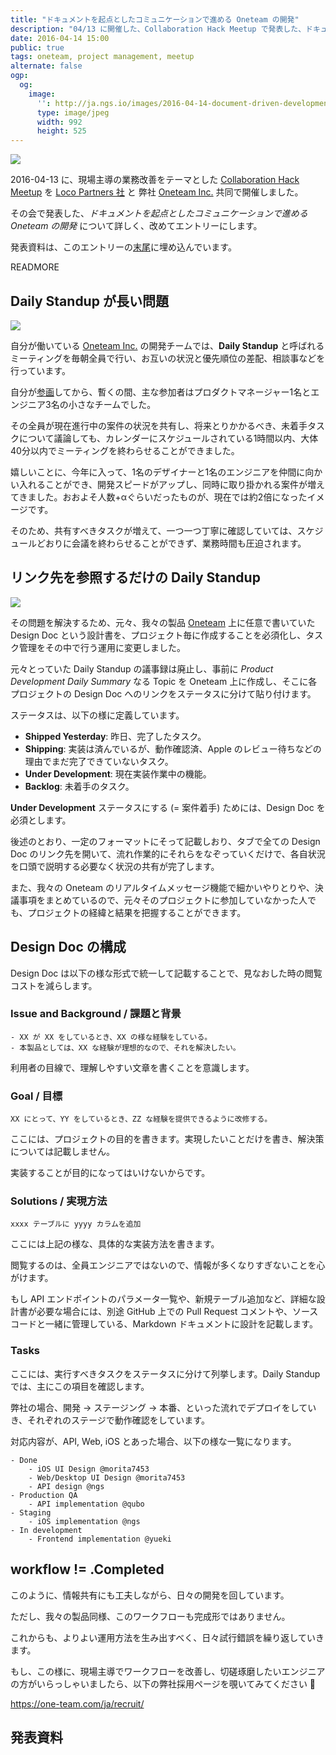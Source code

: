 ```yaml
---
title: "ドキュメントを起点としたコミュニケーションで進める Oneteam の開発"
description: "04/13 に開催した、Collaboration Hack Meetup で発表した、ドキュメントを起点としたコミュニケーションで進める Oneteam の開発について"
date: 2016-04-14 15:00
public: true
tags: oneteam, project management, meetup
alternate: false
ogp:
  og:
    image:
      '': http://ja.ngs.io/images/2016-04-14-document-driven-development/1.jpg
      type: image/jpeg
      width: 992
      height: 525
---
```


![](2016-04-14-document-driven-development/1.jpg)

2016-04-13 に、現場主導の業務改善をテーマとした [Collaboration Hack Meetup] を [Loco Partners 社] と 弊社 [Oneteam Inc.] 共同で開催しました。

その会で発表した、_ドキュメントを起点としたコミュニケーションで進める Oneteam の開発_ について詳しく、改めてエントリーにします。

発表資料は、このエントリーの[末尾]に埋め込んでいます。　

READMORE

## Daily Standup が長い問題

![](2016-04-14-document-driven-development/ds.jpg)

自分が働いている [Oneteam Inc.] の開発チームでは、**Daily Standup** と呼ばれるミーティングを毎朝全員で行い、お互いの状況と優先順位の差配、相談事などを行っています。

自分が[参画]してから、暫くの間、主な参加者はプロダクトマネージャー1名とエンジニア3名の小さなチームでした。

その全員が現在進行中の案件の状況を共有し、将来とりかかるべき、未着手タスクについて議論しても、カレンダーにスケジュールされている1時間以内、大体40分以内でミーティングを終わらせることができました。

嬉しいことに、今年に入って、1名のデザイナーと1名のエンジニアを仲間に向かい入れることができ、開発スピードがアップし、同時に取り掛かれる案件が増えてきました。おおよそ人数+αぐらいだったものが、現在では約2倍になったイメージです。

そのため、共有すべきタスクが増えて、一つ一つ丁寧に確認していては、スケジュールどおりに会議を終わらせることができず、業務時間も圧迫されます。

## リンク先を参照するだけの Daily Standup

![](2016-04-14-document-driven-development/doc.jpg)

その問題を解決するため、元々、我々の製品 [Oneteam] 上に任意で書いていた Design Doc という設計書を、プロジェクト毎に作成することを必須化し、タスク管理をその中で行う運用に変更しました。

元々とっていた Daily Standup の議事録は廃止し、事前に _Product Development Daily Summary_ なる Topic を Oneteam 上に作成し、そこに各プロジェクトの Design Doc へのリンクをステータスに分けて貼り付けます。

ステータスは、以下の様に定義しています。

- **Shipped Yesterday**: 昨日、完了したタスク。
- **Shipping**: 実装は済んでいるが、動作確認済、Apple のレビュー待ちなどの理由でまだ完了できていないタスク。
- **Under Development**: 現在実装作業中の機能。
- **Backlog**: 未着手のタスク。

**Under Development** ステータスにする (= 案件着手) ためには、Design Doc を必須とします。

後述のとおり、一定のフォーマットにそって記載しおり、タブで全ての Design Doc のリンク先を開いて、流れ作業的にそれらをなぞっていくだけで、各自状況を口頭で説明する必要なく状況の共有が完了します。

また、我々の Oneteam のリアルタイムメッセージ機能で細かいやりとりや、決議事項をまとめているので、元々そのプロジェクトに参加していなかった人でも、プロジェクトの経緯と結果を把握することができます。

## Design Doc の構成

Design Doc は以下の様な形式で統一して記載することで、見なおした時の閲覧コストを減らします。

### Issue and Background / 課題と背景

```
- XX が XX をしているとき、XX の様な経験をしている。
- 本製品としては、XX な経験が理想的なので、それを解決したい。
```

利用者の目線で、理解しやすい文章を書くことを意識します。

### Goal / 目標

```
XX にとって、YY をしているとき、ZZ な経験を提供できるように改修する。
```

ここには、プロジェクトの目的を書きます。実現したいことだけを書き、解決策については記載しません。

実装することが目的になってはいけないからです。

### Solutions / 実現方法

```
xxxx テーブルに yyyy カラムを追加
```

ここには上記の様な、具体的な実装方法を書きます。

閲覧するのは、全員エンジニアではないので、情報が多くなりすぎないことを心がけます。

もし API エンドポイントのパラメータ一覧や、新規テーブル追加など、詳細な設計書が必要な場合には、別途 GitHub 上での Pull Request コメントや、ソースコードと一緒に管理している、Markdown ドキュメントに設計を記載します。

### Tasks

ここには、実行すべきタスクをステータスに分けて列挙します。Daily Standup では、主にこの項目を確認します。

弊社の場合、開発 -> ステージング -> 本番、といった流れでデプロイをしていき、それぞれのステージで動作確認をしています。

対応内容が、API, Web, iOS とあった場合、以下の様な一覧になります。

```
- Done
    - iOS UI Design @morita7453
    - Web/Desktop UI Design @morita7453
    - API design @ngs
- Production QA
    - API implementation @qubo
- Staging
    - iOS implementation @ngs
- In development
    - Frontend implementation @yueki
```

## workflow != .Completed

このように、情報共有にも工夫しながら、日々の開発を回しています。

ただし、我々の製品同様、このワークフローも完成形ではありません。

これからも、よりよい運用方法を生み出すべく、日々試行錯誤を繰り返していきます。

もし、この様に、現場主導でワークフローを改善し、切磋琢磨したいエンジニアの方がいらっしゃいましたら、以下の弊社採用ページを覗いてみてください :pray:

https://one-team.com/ja/recruit/

## 発表資料

<script async class="speakerdeck-embed" data-id="8ae7ad4abde340358cbbd36162155a8d" data-ratio="1.33333333333333" src="//speakerdeck.com/assets/embed.js"></script>


[Loco Partners 社]: http://loco-partners.com/
[Collaboration Hack Meetup]: http://connpass.com/event/28624/
[Oneteam Inc.]: https://one-team.com/ja/
[Oneteam]: https://one-team.com/ja/
[参画]: /2015/08/01/hello-oneteam/
[末尾]: /2016/04/14/document-driven-development/#発表資料
